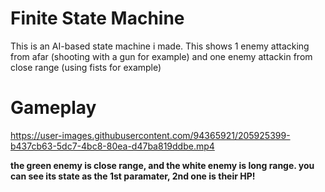 # Finite State Machine

This is an AI-based state machine i made. This shows 1 enemy attacking from afar (shooting with a gun for example) and one enemy attackin from close range (using fists for example)

# Gameplay


https://user-images.githubusercontent.com/94365921/205925399-b437cb63-5dc7-4bc8-80ea-d47ba819ddbe.mp4

**the green enemy is close range, and the white enemy is long range. you can see its state as the 1st paramater, 2nd one is their HP!**
